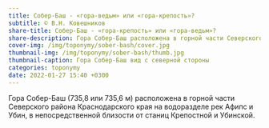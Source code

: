 ```yaml
---
title: Собер-Баш - «гора-ведьм» или «гора-крепость»?
subtitle: © В.Н. Ковешников
share-title: Собер-Баш - «гора-крепость» или «гора-ведьм»?
share-description: Гора Собер-Баш расположена в горной части Северского района Краснодарского края на водоразделе рек Афипс и Убин.
cover-img: /img/toponymy/sober-bash/cover.jpg
thumbnail-img: /img/toponymy/sober-bash/thumb.jpg
thumbnail-caption: Гора Собер-Баш вид с северной стороны
categories: toponymy
date: 2022-01-27 15:40 +0300
---
```

Гора Собер-Баш (735,8 или 735,6 м) расположена в горной части Северского района Краснодарского края на водоразделе рек Афипс и Убин, в непосредственной близости от станиц Крепостной и Убинской.